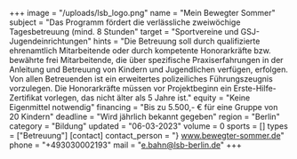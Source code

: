 +++
image = "/uploads/lsb_logo.png"
name = "Mein Bewegter Sommer"
subject = "Das Programm fördert die verlässliche zweiwöchige Tagesbetreuung (mind. 8 Stunden"
target = "Sportvereine und GSJ-Jugendeinrichtungen"
hints = "Die Betreuung soll durch qualifizierte ehrenamtlich Mitarbeitende oder durch kompetente Honorarkräfte bzw. bewährte frei Mitarbeitende, die über spezifische Praxiserfahrungen in der Anleitung und Betreuung von Kindern und Jugendlichen verfügen, erfolgen. Von allen Betreuenden ist ein erweitertes polizeiliches Führungszeugnis vorzulegen. Die Honorarkräfte müssen vor Projektbeginn ein Erste-Hilfe-Zertifikat vorlegen, das nicht älter als 5 Jahre ist."
equity = "Keine Eigenmittel notwendig"
financing = "Bis zu 5.500,- € für eine Gruppe von 20 Kindern"
deadline = "Wird jährlich bekannt gegeben"
region = "Berlin"
category = "Bildung"
updated = "06-03-2023"
volume = 0
sports = []
types = ["Betreuung"]
[contact]
contact_person = "} www.bewegter-sommer.de"
phone = "+493030002193"
mail = "e.bahn@lsb-berlin.de"
+++